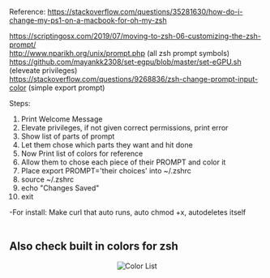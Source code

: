 Reference: https://stackoverflow.com/questions/35281630/how-do-i-change-my-ps1-on-a-macbook-for-oh-my-zsh
           <div>https://scriptingosx.com/2019/07/moving-to-zsh-06-customizing-the-zsh-prompt/</div>
           <div>http://www.nparikh.org/unix/prompt.php (all zsh prompt symbols)</div>
           <div>https://github.com/mayankk2308/set-egpu/blob/master/set-eGPU.sh (eleveate privileges)</div>
           <div>https://stackoverflow.com/questions/9268836/zsh-change-prompt-input-color (simple export prompt)

Steps:
1. Print Welcome Message
2. Elevate privileges, if not given correct permissions, print error
3. Show list of parts of prompt
4. Let them chose which parts they want and hit done
5. Now Print list of colors for reference
6. Allow them to chose each piece of their PROMPT and color it
7. Place export PROMPT='their choices' into ~/.zshrc
8. source ~/.zshrc
9. echo "Changes Saved"
10. exit

<div>-For install: Make curl that auto runs, auto chmod +x, autodeletes itself</div>

</br>

## Also check built in colors for zsh

<p align="center">
  <img src="https://github.com/kyletimmermans/zsh-color-prompt-tool/blob/master/resources/color-list.png?raw=true" alt="Color List"/>
</p>
